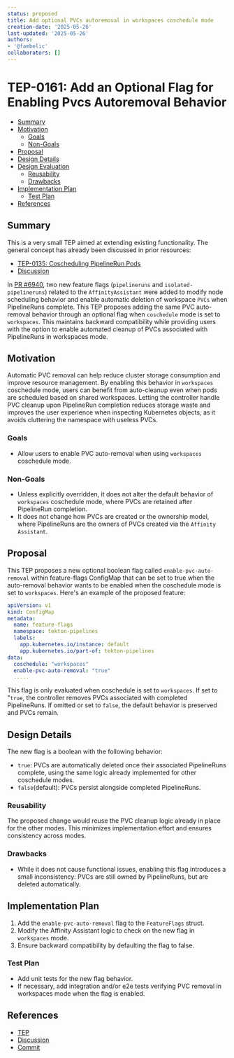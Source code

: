 ```yaml
---
status: proposed
title: Add optional PVCs autoremoval in workspaces coschedule mode
creation-date: '2025-05-26'
last-updated: '2025-05-26'
authors:
- '@fambelic'
collaborators: []
---
```


# TEP-0161: Add an Optional Flag for Enabling Pvcs Autoremoval Behavior

- [Summary](#summary)
- [Motivation](#motivation)
  - [Goals](#goals)
  - [Non-Goals](#non-goals)
- [Proposal](#proposal)
- [Design Details](#design-details)
- [Design Evaluation](#design-evaluation)
  - [Reusability](#reusability)
  - [Drawbacks](#drawbacks)
- [Implementation Plan](#implementation-plan)
  - [Test Plan](#test-plan)
- [References](#references)


## Summary
This is a very small TEP aimed at extending existing functionality. The general concept has already been discussed in prior resources:
- [TEP-0135: Coscheduling PipelineRun Pods](https://github.com/tektoncd/community/blob/main/teps/0135-coscheduling-pipelinerun-pods.md)
- [Discussion](https://github.com/tektoncd/pipeline/pull/6741#issuecomment-1610123340)

In [PR #6940](https://github.com/tektoncd/pipeline/pull/6940), two new feature flags (`pipelineruns` and `isolated-pipelineruns`) related to the `AffinityAssistant` were added to modify node scheduling behavior and enable automatic deletion of workspace `PVCs` when PipelineRuns complete.
This TEP proposes adding the same PVC auto-removal behavior through an optional flag when `coschedule` mode is set to `workspaces`.
This maintains backward compatibility while providing users with the option to enable automated cleanup of PVCs associated with PipelineRuns in workspaces mode.
## Motivation
Automatic PVC removal can help reduce cluster storage consumption and improve resource management.
By enabling this behavior in `workspaces` coschedule mode, users can benefit from auto-cleanup even when pods are scheduled based on shared workspaces. Letting the controller handle PVC cleanup upon PipelineRun completion reduces storage waste and improves the user experience when inspecting Kubernetes objects, as it avoids cluttering the namespace with useless PVCs.

### Goals
- Allow users to enable PVC auto-removal when using `workspaces` coschedule mode.
### Non-Goals
- Unless explicitly overridden, it does not alter the default behavior of `workspaces` coschedule mode, where PVCs are retained after PipelineRun completion.
- It does not change how PVCs are created or the ownership model, where PipelineRuns are the owners of PVCs created via the `Affinity Assistant`.
## Proposal
This TEP proposes a new optional boolean flag called `enable-pvc-auto-removal` within feature-flags ConfigMap that can be set to true when the auto-removal behavior wants to be enabled when the coschedule mode is set to `workspaces`. 
Here's an example of the proposed feature:
```yaml
apiVersion: v1
kind: ConfigMap
metadata:
  name: feature-flags
  namespace: tekton-pipelines
  labels:
    app.kubernetes.io/instance: default
    app.kubernetes.io/part-of: tekton-pipelines
data:
  coschedule: "workspaces"
  enable-pvc-auto-removal: "true"
  .....
```
This flag is only evaluated when coschedule is set to `workspaces`. If set to "`true`, the controller removes PVCs associated with completed PipelineRuns. If omitted or set to `false`, the default behavior is preserved and PVCs remain.
## Design Details

The new flag is a boolean with the following behavior:
 - `true`: PVCs are automatically deleted once their associated PipelineRuns complete, using the same logic already implemented for other coschedule modes.
 - `false`(default): PVCs persist alongside completed PipelineRuns.
### Reusability
The proposed change would reuse the PVC cleanup logic already in place for the other modes. This minimizes implementation effort and ensures consistency across modes.
### Drawbacks
- While it does not cause functional issues, enabling this flag introduces a small inconsistency: PVCs are still owned by PipelineRuns, but are deleted automatically.
## Implementation Plan

1. Add the `enable-pvc-auto-removal` flag to the `FeatureFlags` struct.
2. Modify the Affinity Assistant logic to check on the new flag in `workspaces` mode.
3. Ensure backward compatibility by defaulting the flag to false.

### Test Plan

- Add unit tests for the new flag behavior.
- If necessary, add integration and/or e2e tests verifying PVC removal in workspaces mode when the flag is enabled.

## References
- [TEP](https://github.com/tektoncd/community/blob/main/teps/0135-coscheduling-pipelinerun-pods.md)
- [Discussion](https://github.com/tektoncd/pipeline/pull/6741#issuecomment-1610123340)
- [Commit](https://github.com/tektoncd/pipeline/commit/84b8621df194177fe26f53d8b330387295517484)
